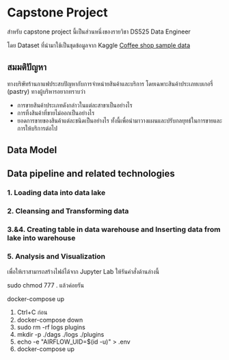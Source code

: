 # Capstone Project

สำหรับ capstone project นี้เป็นส่วนหนึ่งของรายวิชา DS525 Data Engineer

โดย Dataset ที่นำมาใช้เป็นชุดข้อมูลจาก Kaggle
[Coffee shop sample data](https://www.kaggle.com/datasets/ylchang/coffee-shop-sample-data-1113)

## สมมติปัญหา
ทางบริษัทร้านกาแฟประสบปัญหากับการจำหน่ายสินค้าและบริการ โดยเฉพาะสินค้าประเภทเบเกอรี่ (pastry) ทางผู้บริหารอยากทราบว่า
- การขายสินค้าประเภทดังกล่าวในแต่ละสาขาเป็นอย่างไร
- การทิ้งสินค้าที่ขายไม่ออกเป็นอย่างไร
- ยอดการขายของสินค้าแต่ละชนิดเป็นอย่างไร
ทั้งนี้เพื่อนำมาวางแผนและปรับกลยุทธ์ในการขายและการให้บริการต่อไป

## Data Model

## Data pipeline and related technologies

### 1. Loading data into data lake
### 2. Cleansing and Transforming data
### 3.&4. Creating table in data warehouse and Inserting data from lake into warehouse
### 5. Analysis and Visualization

เพื่อให้เราสามารถสร้างไฟล์ได้จาก Jupyter Lab ให้รันคำสั่งด้านล่างนี้

sudo chmod 777 .
แล้วค่อยรัน

docker-compose up

1. Ctrl+C ก่อน
2. docker-compose down
3. sudo rm -rf logs plugins
4. mkdir -p ./dags ./logs ./plugins
5. echo -e "AIRFLOW_UID=$(id -u)" > .env
6. docker-compose up